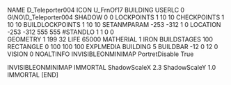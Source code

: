 NAME  D_Teleporter004
ICON U_FrnOf17
BUILDING
USERLC 0 G\NO\D_Teleporter004  SHADOW 0 0
LOCKPOINTS       1 10 10
CHECKPOINTS      1 10 10
BUILDLOCKPOINTS  1 10 10
SETANMPARAM -253 -312 1 0
LOCATION -253 -312 555 555
#STANDLO    1 1 0 0     
GEOMETRY 1 199 32
LIFE     65000
MATHERIAL 1 IRON
BUILDSTAGES 100
RECTANGLE    0 100 100 100
EXPLMEDIA BUILDING 5
BUILDBAR -12 0 12 0
VISION 0
NOALTINFO
INVISIBLEONMINIMAP
PortretDisable True

INVISIBLEONMINIMAP
IMMORTAL
ShadowScaleX 2.3
ShadowScaleY 1.0
IMMORTAL
[END]
